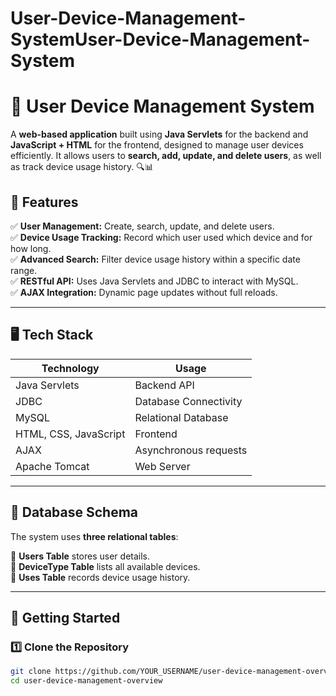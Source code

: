 # User-Device-Management-SystemUser-Device-Management-System
# 📱 User Device Management System

A **web-based application** built using **Java Servlets** for the backend and **JavaScript + HTML** for the frontend, designed to manage user devices efficiently. It allows users to **search, add, update, and delete users**, as well as track device usage history. 🔍📊  

## 🎯 Features  

✅ **User Management:** Create, search, update, and delete users.  
✅ **Device Usage Tracking:** Record which user used which device and for how long.  
✅ **Advanced Search:** Filter device usage history within a specific date range.  
✅ **RESTful API:** Uses Java Servlets and JDBC to interact with MySQL.  
✅ **AJAX Integration:** Dynamic page updates without full reloads.  

---

## 🖥️ Tech Stack  

| **Technology** | **Usage** |
|---------------|----------|
| Java Servlets | Backend API |
| JDBC | Database Connectivity |
| MySQL | Relational Database |
| HTML, CSS, JavaScript | Frontend |
| AJAX | Asynchronous requests |
| Apache Tomcat | Web Server |

---

## 📌 Database Schema  

The system uses **three relational tables**:  


🔹 **Users Table** stores user details.  
🔹 **DeviceType Table** lists all available devices.  
🔹 **Uses Table** records device usage history.  

---

## 🚀 Getting Started  

### 1️⃣ **Clone the Repository**  
```sh
git clone https://github.com/YOUR_USERNAME/user-device-management-overview.git
cd user-device-management-overview


